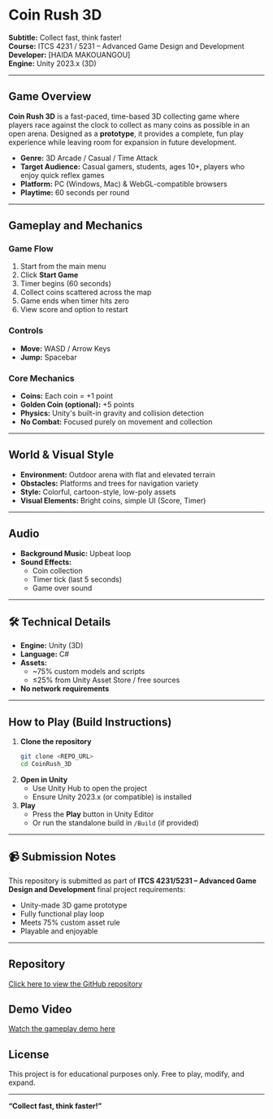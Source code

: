 # Coin Rush 3D
**Subtitle:** Collect fast, think faster!  
**Course:** ITCS 4231 / 5231 – Advanced Game Design and Development  
**Developer:** [HAIDA MAKOUANGOU]  
**Engine:** Unity 2023.x (3D)

---

## Game Overview
**Coin Rush 3D** is a fast-paced, time-based 3D collecting game where players race against the clock to collect as many coins as possible in an open arena. Designed as a **prototype**, it provides a complete, fun play experience while leaving room for expansion in future development.

- **Genre:** 3D Arcade / Casual / Time Attack  
- **Target Audience:** Casual gamers, students, ages 10+, players who enjoy quick reflex games  
- **Platform:** PC (Windows, Mac) & WebGL-compatible browsers  
- **Playtime:** 60 seconds per round  

---

## Gameplay and Mechanics
### Game Flow
1. Start from the main menu  
2. Click **Start Game**  
3. Timer begins (60 seconds)  
4. Collect coins scattered across the map  
5. Game ends when timer hits zero  
6. View score and option to restart  

### Controls
- **Move:** WASD / Arrow Keys  
- **Jump:** Spacebar  

### Core Mechanics
- **Coins:** Each coin = +1 point  
- **Golden Coin (optional):** +5 points  
- **Physics:** Unity's built-in gravity and collision detection  
- **No Combat:** Focused purely on movement and collection  

---

##  World & Visual Style
- **Environment:** Outdoor arena with flat and elevated terrain  
- **Obstacles:** Platforms and trees for navigation variety  
- **Style:** Colorful, cartoon-style, low-poly assets  
- **Visual Elements:** Bright coins, simple UI (Score, Timer)  

---

##  Audio
- **Background Music:** Upbeat loop  
- **Sound Effects:**  
  - Coin collection  
  - Timer tick (last 5 seconds)  
  - Game over sound  

---

## 🛠 Technical Details
- **Engine:** Unity (3D)  
- **Language:** C#  
- **Assets:**  
  - ~75% custom models and scripts  
  - ≤25% from Unity Asset Store / free sources  
- **No network requirements**  

---

##  How to Play (Build Instructions)
1. **Clone the repository**
    ```bash
    git clone <REPO_URL>
    cd CoinRush_3D
    ```
2. **Open in Unity**
    - Use Unity Hub to open the project  
    - Ensure Unity 2023.x (or compatible) is installed
3. **Play**
    - Press the  **Play** button in Unity Editor  
    - Or run the standalone build in `/Build` (if provided)  

---

## 📹 Submission Notes
This repository is submitted as part of **ITCS 4231/5231 – Advanced Game Design and Development** final project requirements:  
- Unity-made 3D game prototype  
- Fully functional play loop  
-  Meets 75% custom asset rule  
-  Playable and enjoyable  

---

##  Repository
[Click here to view the GitHub repository](https://github.com/HaidaMarese/COINRUSH_3D_Game_prototype)

##  Demo Video
[Watch the gameplay demo here](https://drive.google.com/file/d/1Ovj7gHhBl4UEnY1XFtZ7kz2csDNzbRRu/view?usp=sharing)

##  License
This project is for educational purposes only. Free to play, modify, and expand.

---

**“Collect fast, think faster!”**

